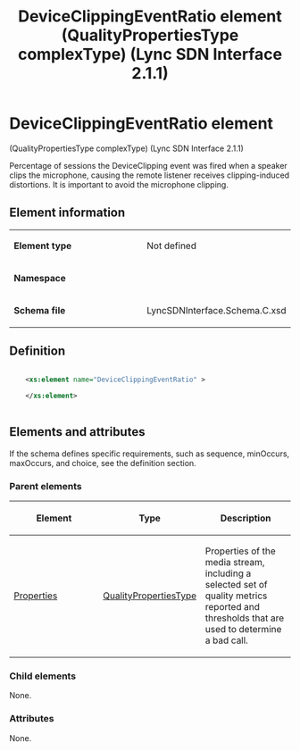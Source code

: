 ﻿---
title: DeviceClippingEventRatio element (QualityPropertiesType complexType) (Lync SDN Interface 2.1.1)
TOCTitle: DeviceClippingEventRatio element
ms:assetid: f89b8253-83dd-95bc-b1cc-9a524c3224c5
ms:mtpsurl: https://msdn.microsoft.com/library/Dn912711(v=office.15)
ms:contentKeyID: 64126881
ms.date: 02/16/2015
mtps_version: v=office.15
dev_langs:
- xml
---

# DeviceClippingEventRatio element 

(QualityPropertiesType complexType) (Lync SDN Interface 2.1.1)

Percentage of sessions the DeviceClipping event was fired when a speaker clips the microphone, causing the remote listener receives clipping-induced distortions. It is important to avoid the microphone clipping.

## Element information

<table>
<colgroup>
<col style="width: 50%" />
<col style="width: 50%" />
</colgroup>
<tbody>
<tr class="odd">
<td><p><strong>Element type</strong></p></td>
<td><p>Not defined</p></td>
</tr>
<tr class="even">
<td><p><strong>Namespace</strong></p></td>
<td><p></p></td>
</tr>
<tr class="odd">
<td><p><strong>Schema file</strong></p></td>
<td><p>LyncSDNInterface.Schema.C.xsd</p></td>
</tr>
</tbody>
</table>


## Definition

```xml

    <xs:element name="DeviceClippingEventRatio" >
    
    </xs:element>
  
```

## Elements and attributes

If the schema defines specific requirements, such as sequence, minOccurs, maxOccurs, and choice, see the definition section.

### Parent elements

<table>
<colgroup>
<col style="width: 33%" />
<col style="width: 33%" />
<col style="width: 33%" />
</colgroup>
<thead>
<tr class="header">
<th><p>Element</p></th>
<th><p>Type</p></th>
<th><p>Description</p></th>
</tr>
</thead>
<tbody>
<tr class="odd">
<td><p><a href="properties-element-qualitytype-complextype-lync-sdn-interface-2-1-1.md">Properties</a></p></td>
<td><p><a href="qualitypropertiestype-complextype-lync-sdn-interface-2-1-1.md">QualityPropertiesType</a></p></td>
<td><p>Properties of the media stream, including a selected set of quality metrics reported and thresholds that are used to determine a bad call.</p></td>
</tr>
</tbody>
</table>


### Child elements

None.

### Attributes

None.


